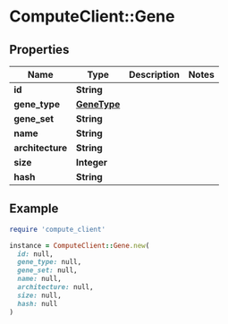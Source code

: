 # ComputeClient::Gene

## Properties

| Name | Type | Description | Notes |
| ---- | ---- | ----------- | ----- |
| **id** | **String** |  |  |
| **gene_type** | [**GeneType**](GeneType.md) |  |  |
| **gene_set** | **String** |  |  |
| **name** | **String** |  |  |
| **architecture** | **String** |  |  |
| **size** | **Integer** |  |  |
| **hash** | **String** |  |  |

## Example

```ruby
require 'compute_client'

instance = ComputeClient::Gene.new(
  id: null,
  gene_type: null,
  gene_set: null,
  name: null,
  architecture: null,
  size: null,
  hash: null
)
```

